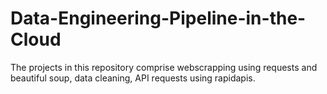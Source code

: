 # Data-Engineering-Pipeline-in-the-Cloud

The projects in this repository comprise webscrapping using requests and beautiful soup, data cleaning, API requests using rapidapis. 

